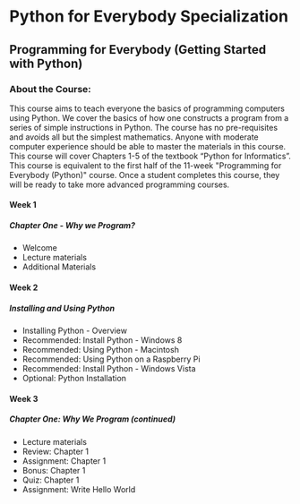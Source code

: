 # Python for Everybody Specialization
## Programming for Everybody (Getting Started with Python)
### About the Course:
This course aims to teach everyone the basics of programming computers using Python. We cover the basics of how one constructs a program from a series of simple instructions in Python.  The course has no pre-requisites and avoids all but the simplest mathematics. Anyone with moderate computer experience should be able to master the materials in this course. This course will cover Chapters 1-5 of the textbook “Python for Informatics”.   This course is equivalent to the first half of the 11-week "Programming for Everybody (Python)" course.  Once a student completes this course, they will be ready to take more advanced programming courses.

#### Week 1
##### Chapter One - Why we Program?
- Welcome
- Lecture materials
- Additional Materials

#### Week 2
##### Installing and Using Python
- Installing Python - Overview
- Recommended: Install Python - Windows 8
- Recommended: Using Python - Macintosh
- Recommended: Using Python on a Raspberry Pi
- Recommended: Install Python - Windows Vista
- Optional: Python Installation

#### Week 3
##### Chapter One: Why We Program (continued)
- Lecture materials
- Review: Chapter 1
- Assignment: Chapter 1
- Bonus: Chapter 1
- Quiz: Chapter 1
- Assignment: Write Hello World
